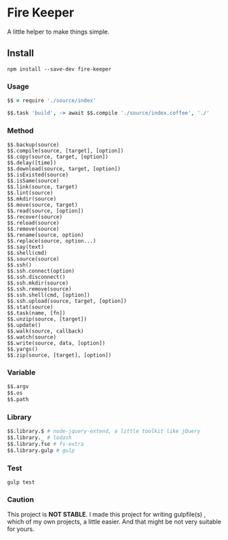 # Fire Keeper

A little helper to make things simple.

## Install

```shell
npm install --save-dev fire-keeper
```

### Usage

```coffeescript
$$ = require './source/index'

$$.task 'build', -> await $$.compile './source/index.coffee', './'
```

### Method

>
    $$.backup(source)
    $$.compile(source, [target], [option])
    $$.copy(source, target, [option])
    $$.delay([time])
    $$.download(source, target, [option])
    $$.isExisted(source)
    $$.isSame(source)
    $$.link(source, target)
    $$.lint(source)
    $$.mkdir(source)
    $$.move(source, target)
    $$.read(source, [option])
    $$.recover(source)
    $$.reload(source)
    $$.remove(source)
    $$.rename(source, option)
    $$.replace(source, option...)
    $$.say(text)
    $$.shell(cmd)
    $$.source(source)
    $$.ssh()
    $$.ssh.connect(option)
    $$.ssh.disconnect()
    $$.ssh.mkdir(source)
    $$.ssh.remove(source)
    $$.ssh.shell(cmd, [option])
    $$.ssh.upload(source, target, [option])
    $$.stat(source)
    $$.task(name, [fn])
    $$.unzip(source, [target])
    $$.update()
    $$.walk(source, callback)
    $$.watch(source)
    $$.write(source, data, [option])
    $$.yargs()
    $$.zip(source, [target], [option])

### Variable

```coffeescript
$$.argv
$$.os
$$.path
```

### Library

```coffeescript
$$.library.$ # node-jquery-extend, a little toolkit like jQuery
$$.library._ # lodash
$$.library.fse # fs-extra
$$.library.gulp # gulp
```

### Test

```shell
gulp test
```

### Caution

This project is **NOT STABLE**. I made this project for writing gulpfile(s) , which of my own projects, a little easier. And that might be not very suitable for yours.